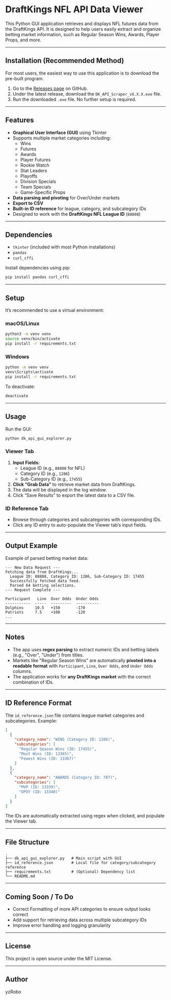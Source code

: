 # DraftKings NFL API Data Viewer

This Python GUI application retrieves and displays NFL futures data from the DraftKings API. It is designed to help users easily extract and organize betting market information, such as Regular Season Wins, Awards, Player Props, and more.

---

## Installation (Recommended Method)

For most users, the easiest way to use this application is to download the pre-built program.

1.  Go to the [Releases page](https://github.com/yzRobo/draftkings_api_explorer/releases) on GitHub.
2.  Under the latest release, download the `DK_API_Scraper_vX.X.X.exe` file.
3.  Run the downloaded `.exe` file. No further setup is required.

---

## Features

- **Graphical User Interface (GUI)** using Tkinter
- Supports multiple market categories including:
  - Wins
  - Futures
  - Awards
  - Player Futures
  - Rookie Watch
  - Stat Leaders
  - Playoffs
  - Division Specials
  - Team Specials
  - Game-Specific Props
- **Data parsing and pivoting** for Over/Under markets
- **Export to CSV**
- **Built-in ID reference** for league, category, and subcategory IDs
- Designed to work with the **DraftKings NFL League ID** (`88808`)

---

## Dependencies

- `tkinter` (included with most Python installations)
- `pandas`
- `curl_cffi`

Install dependencies using pip:

```bash
pip install pandas curl_cffi
```

---

## Setup

It’s recommended to use a virtual environment:

### macOS/Linux

```bash
python3 -m venv venv
source venv/bin/activate
pip install -r requirements.txt
```

### Windows

```bash
python -m venv venv
venv\Scripts\activate
pip install -r requirements.txt
```

To deactivate:

```bash
deactivate
```

---

## Usage

Run the GUI:

```bash
python dk_api_gui_explorer.py
```

### Viewer Tab

1. **Input Fields:**
   - League ID (e.g., `88808` for NFL)
   - Category ID (e.g., `1286`)
   - Sub-Category ID (e.g., `17455`)
2. **Click “Grab Data”** to retrieve market data from DraftKings.
3. The data will be displayed in the log window.
4. Click “Save Results” to export the latest data to a CSV file.

### ID Reference Tab

- Browse through categories and subcategories with corresponding IDs.
- Click any ID entry to auto-populate the Viewer tab’s input fields.

---

## Output Example

Example of parsed betting market data:

```
--- New Data Request ---
Fetching data from DraftKings...
  League ID: 88808, Category ID: 1286, Sub-Category ID: 17455
  Successfully fetched data feed.
  Parsed 64 betting selections.
--- Request Complete ---

Participant   Line  Over Odds  Under Odds
-----------  -----  ---------  ----------
Dolphins     10.5   +150       -170
Patriots     7.5    +100       -120
...
```

---

## Notes

- The app uses **regex parsing** to extract numeric IDs and betting labels (e.g., "Over", "Under") from titles.
- Markets like "Regular Season Wins" are automatically **pivoted into a readable format** with `Participant`, `Line`, `Over Odds`, and `Under Odds` columns.
- The application works for **any DraftKings market** with the correct combination of IDs.

---

## ID Reference Format

The `id_reference.json` file contains league market categories and subcategories. Example:

```json
[
  {
    "category_name": "WINS (Category ID: 1286)",
    "subcategories": [
      "Regular Season Wins (ID: 17455)",
      "Most Wins (ID: 13365)",
      "Fewest Wins (ID: 13367)"
    ]
  },
  {
    "category_name": "AWARDS (Category ID: 787)",
    "subcategories": [
      "MVP (ID: 13339)",
      "OPOY (ID: 13340)"
    ]
  }
]
```

The IDs are automatically extracted using regex when clicked, and populate the Viewer tab.

---

## File Structure

```
.
├── dk_api_gui_explorer.py   # Main script with GUI
├── id_reference.json        # Local file for category/subcategory reference
├── requirements.txt         # (Optional) Dependency list
└── README.md
```

---

## Coming Soon / To Do

- Correct Formatting of more API categories to ensure output looks correct
- Add support for retrieving data across multiple subcategory IDs
- Improve error handling and logging granularity

---

## License

This project is open source under the MIT License.

---

## Author

yzRobo